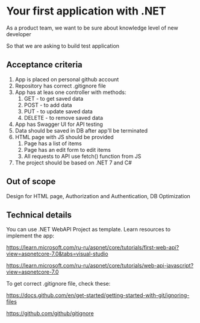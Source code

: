 # Your first application with .NET
As a product team, we want to be sure about knowledge level of new developer

So that we are asking to build test application

## Acceptance criteria

1. App is placed on personal github account
2. Repository has correct .gitignore file
3. App has at leas one controller with methods:
    1. GET - to get saved data
    2. POST - to add data
    3. PUT - to update saved data
    4. DELETE - to remove saved data
4. App has Swagger UI for API testing
5. Data should be saved in DB after app'll be terminated
6. HTML page with JS should be provided
    1. Page has a list of items
    2. Page has an edit form to edit items
    3. All requests to API use fetch() function from JS
7. The project should be based on .NET 7 and C#

## Out of scope
Design for HTML page, Authorization and Authentication, DB Optimization

## Technical details

You can use .NET WebAPI Project as template. Learn resources to implement the app:

https://learn.microsoft.com/ru-ru/aspnet/core/tutorials/first-web-api?view=aspnetcore-7.0&tabs=visual-studio

https://learn.microsoft.com/ru-ru/aspnet/core/tutorials/web-api-javascript?view=aspnetcore-7.0

To get correct .gitignore file, check these: 

https://docs.github.com/en/get-started/getting-started-with-git/ignoring-files

https://github.com/github/gitignore
